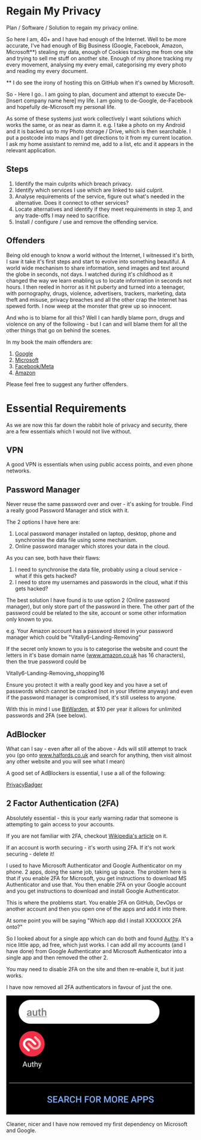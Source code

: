 # Regain My Privacy
Plan / Software / Solution to regain my privacy online.

So here I am, 40+ and I have had enough of the Internet.  Well to be more accurate, I've had enough of Big Business (Google, Facebook, Amazon, Microsoft**) stealing my data, enough of Cookies tracking me from one site and trying to sell me stuff on another site. Enough of my phone tracking my every movement, analysing my every email, categorising my every photo and reading my every document.

** I do see the irony of hosting this on GitHub when it's owned by Microsoft.

So - Here I go.. I am going to plan, document and attempt to execute De-[Insert company name here] my life.  I am going to de-Google, de-Facebook and hopefully de-Microsoft my personal life.

As some of these systems just work collectively I want solutions which works the same, or as near as damn it.
e.g. I take a photo on my Android and it is backed up to my Photo storage / Drive, which is then searchable.  I put a postcode into maps and I get directions to it from my current location.  I ask my home assistant to remind me, add to a list, etc and it appears in the relevant application.

## Steps
1. Identify the main culprits which breach privacy.
2. Identify which services I use which are linked to said culprit.
3. Analyse requirements of the service, figure out what's needed in the alternative.  Does it connect to other services?
4. Locate alternatives and identify if they meet requirements in step 3, and any trade-offs I may need to sacrifice.
5. Install / configure / use and remove the offending service.

## Offenders
Being old enough to know a world without the Internet, I witnessed it's birth, I saw it take it's first steps and start to evolve into something beautiful. A world wide mechanism to share information, send images and text around the globe in seconds, not days. I watched during it's childhood as it changed the way we learn enabling us to locate information in seconds not hours.  I then reeled in horror as it hit puberty and turned into a teenager, with pornography, drugs, violence, advertisers, trackers, marketing, data theft and misuse, privacy breaches and all the other crap the Internet has spewed forth. I now weep at the monster that grew up so innocent.

And who is to blame for all this?  Well I can hardly blame porn, drugs and violence on any of the following - but I can and will blame them for all the other things that go on behind the scenes.

In my book the main offenders are:

1. [Google](./Google/README.md)
2. [Microsoft](./Microsoft/README.md)
3. [Facebook/Meta](./Facebook/README.md)
4. [Amazon](./Amazon/README.md)

Please feel free to suggest any further offenders.

# Essential Requirements

As we are now this far down the rabbit hole of privacy and security, there are a few essentials which I would not live without.

## VPN
A good VPN is essentials when using public access points, and even phone networks.

## Password Manager

Never reuse the same password over and over - it's asking for trouble. Find a really good Password Manager and stick with it.

The 2 options I have here are:
1. Local password manager installed on laptop, desktop, phone and synchronise the data file using some mechanism.
2. Online password manager which stores your data in the cloud.

As you can see, both have their flaws:
1. I need to synchronise the data file, probably using a cloud service - what if this gets hacked?
2. I need to store my usernames and passwords in the cloud, what if this gets hacked?

The best solution I have found is to use option 2 (Online password manager), but only store part of the password in there.  The other part of the password could be related to the site, account or some other information only known to you.

e.g. 
Your Amazon account has a password stored in your password manager which could be "Vitally6-Landing-Removing"

If the secret only known to you is to categorise the website and count the letters in it's base domain name (www.amazon.co.uk has 16 characters), then the true password could be

Vitally6-Landing-Removing_shopping16

Ensure you protect it with a really good key and you have a set of passwords which cannot be cracked (not in your lifetime anyway) and even if the password manager is compromised, it's still useless to anyone.

With this in mind I use [BitWarden](https://www.bitwarden.com), at $10 per year it allows for unlimited passwords and 2FA (see below).

## AdBlocker
What can I say - even after all of the above - Ads will still attempt to track you (go onto www.halfords.co.uk and search for anything, then visit almost any other website and you will see what I mean)

A good set of AdBlockers is essential, I use a all of the following:

[PrivacyBadger](https://privacybadger.org/)



## 2 Factor Authentication (2FA)
Absolutely essential - this is your early warning radar that someone is attempting to gain access to your accounts. 

If you are not familiar with 2FA, checkout [Wikipedia's article](https://en.wikipedia.org/wiki/Multi-factor_authentication) on it.

If an account is worth securing - it's worth using 2FA.  If it's not work securing - delete it!

I used to have Microsoft Authenticator and Google Authenticator on my phone.  2 apps, doing the same job, taking up space.  The problem here is that if you enable 2FA for Microsoft, you get instructions to download MS Authenticator and use that.  You then enable 2FA on your Google account and you get instructions to download and install Google Authenticator.  

This is where the problems start.  You enable 2FA on GitHub, DevOps or another account and then you open one of the apps and add it into there. 

At some point you will be saying "Which app did I install XXXXXXX 2FA onto?"

So I looked about for a single app which can do both and found [Authy](https://authy.com/). It's a nice little app, ad free, which just works. I can add all my accounts (and I have done) from Google Authenticator and Microsoft Authenticator into a single app and then removed the other 2.

You may need to disable 2FA on the site and then re-enable it, but it just works.

I have now removed all 2FA authenticators in favour of just the one.

![Only Authy Remains](images/authy.jpg "Only Authy Remains")

Cleaner, nicer and I have now removed my first dependency on Microsoft and Google.